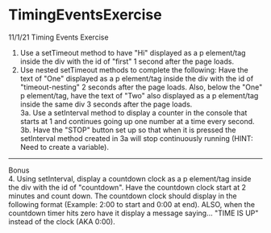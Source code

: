 # TimingEventsExercise
11/1/21 Timing Events Exercise

1. Use a setTimeout method to have "Hi" displayed as a p element/tag inside the div with the id of "first" 1 second after the page loads.<br>
2. Use nested setTimeout methods to complete the following: Have the text of "One" displayed as a p element/tag inside the div with the id of "timeout-nesting" 2 seconds after the page loads. Also, below the "One" p element/tag, have the text of "Two" also displayed as a p element/tag inside the same div 3 seconds after the page loads.<br>
3a.  Use a setInterval method to display a counter in the console that starts at 1 and continues going up one number at a time every second.<br>
3b. Have the "STOP" button set up so that when it is pressed the setInterval method created in 3a will stop continuously running (HINT: Need to create a variable).<br>

<hr>

Bonus<br>
4. Using setInterval, display a countdown clock as a p element/tag inside the div with the id of "countdown". Have the countdown clock start at 2 minutes and count down. The countdown clock should display in the following format (Example: 2:00 to start and 0:00 at end). ALSO, when the countdown timer hits zero have it display a message saying… "TIME IS UP" instead of the clock (AKA 0:00).

